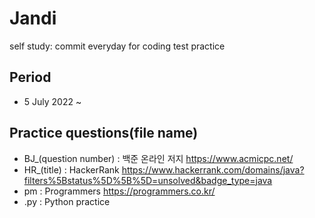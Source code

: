 # Jandi
self study: commit everyday for coding test practice

## Period
- 5 July 2022 ~

## Practice questions(file name)
- BJ_(question number) : 백준 온라인 저지 https://www.acmicpc.net/
- HR_(title) : HackerRank https://www.hackerrank.com/domains/java?filters%5Bstatus%5D%5B%5D=unsolved&badge_type=java
- pm : Programmers https://programmers.co.kr/
- .py : Python practice

